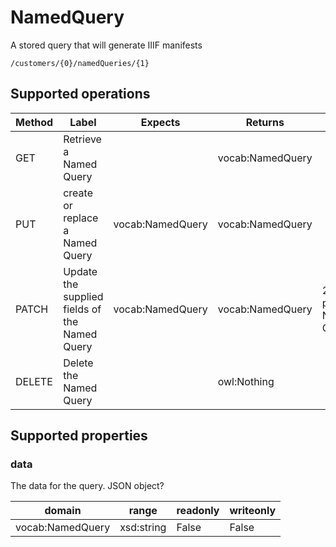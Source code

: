 
# NamedQuery

A stored query that will generate IIIF manifests


```
/customers/{0}/namedQueries/{1}
```


## Supported operations


|Method|Label|Expects|Returns|Status|
|--|--|--|--|--|
|GET|Retrieve a Named Query| |vocab:NamedQuery| |
|PUT|create or replace a Named Query|vocab:NamedQuery|vocab:NamedQuery| |
|PATCH|Update the supplied fields of the Named Query|vocab:NamedQuery|vocab:NamedQuery|200 patched Named Query|
|DELETE|Delete the Named Query| |owl:Nothing| |


## Supported properties


### data

The data for the query. JSON object?


|domain|range|readonly|writeonly|
|--|--|--|--|
|vocab:NamedQuery|xsd:string|False|False|

